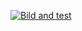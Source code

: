 [![Bild and test](https://github.com/Kloud321/01.Student-Registry-App/actions/workflows/pipeline.yml/badge.svg)](https://github.com/Kloud321/01.Student-Registry-App/actions/workflows/pipeline.yml)
